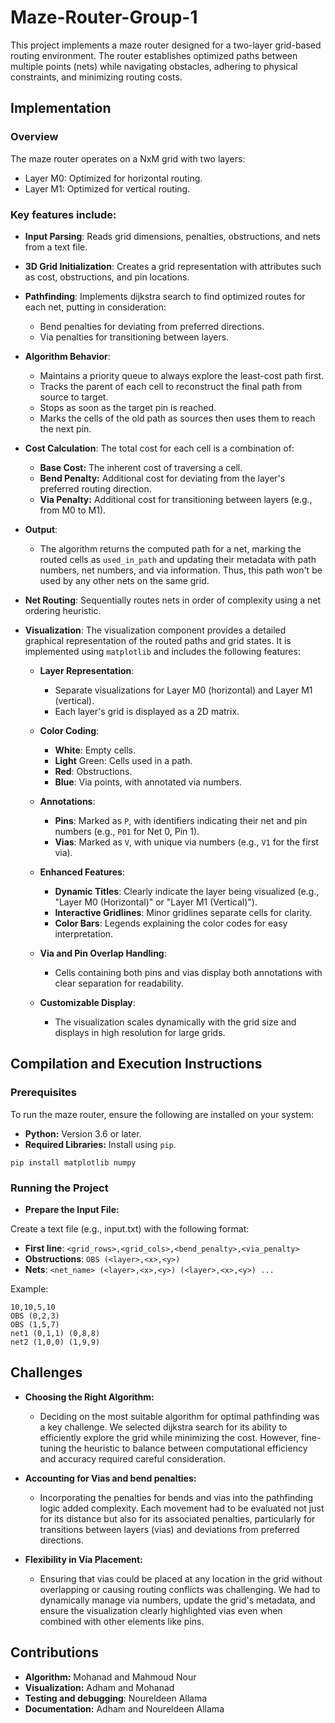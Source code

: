 # Maze-Router-Group-1

This project implements a maze router designed for a two-layer grid-based routing environment. The router establishes optimized paths between multiple points (nets) while navigating obstacles, adhering to physical constraints, and minimizing routing costs.

## Implementation

### Overview

The maze router operates on a NxM grid with two layers:

- Layer M0: Optimized for horizontal routing.
- Layer M1: Optimized for vertical routing.

### Key features include:

- **Input Parsing**: Reads grid dimensions, penalties, obstructions, and nets from a text file.

- **3D Grid Initialization**: Creates a grid representation with attributes such as cost, obstructions, and pin locations.

- **Pathfinding**: Implements dijkstra search to find optimized routes for each net, putting in consideration:
    - Bend penalties for deviating from preferred directions.
    - Via penalties for transitioning between layers.

- **Algorithm Behavior**:
    - Maintains a priority queue to always explore the least-cost path first.
    - Tracks the parent of each cell to reconstruct the final path from source to target.
    - Stops as soon as the target pin is reached.
    - Marks the cells of the old path as sources then uses them to reach the next pin.

- **Cost Calculation**: The total cost for each cell is a combination of:
    - **Base Cost:** The inherent cost of traversing a cell.
    - **Bend Penalty:** Additional cost for deviating from the layer's preferred routing direction.
    - **Via Penalty:** Additional cost for transitioning between layers (e.g., from M0 to M1).

- **Output**: 
    - The algorithm returns the computed path for a net, marking the routed cells as ```used_in_path``` and updating their metadata with path numbers, net numbers, and via information. Thus, this path won't be used by any other nets on the same grid.

- **Net Routing**: Sequentially routes nets in order of complexity using a net ordering heuristic.

- **Visualization**: The visualization component provides a detailed graphical representation of the routed paths and grid states. It is implemented using ```matplotlib``` and includes the following features:

    - **Layer Representation**:
        - Separate visualizations for Layer M0 (horizontal) and Layer M1 (vertical).
        - Each layer's grid is displayed as a 2D matrix.

    - **Color Coding**:
        - **White**: Empty cells.
        - **Light** Green: Cells used in a path.
        - **Red**: Obstructions.
        - **Blue**: Via points, with annotated via numbers.

    - **Annotations**:
        - **Pins**: Marked as ```P```, with identifiers indicating their net and pin numbers (e.g., ```P01``` for Net 0, Pin 1).
        - **Vias**: Marked as ```V```, with unique via numbers (e.g., ```V1``` for the first via).
    
    - **Enhanced Features**:
        - **Dynamic Titles**: Clearly indicate the layer being visualized (e.g., "Layer M0 (Horizontal)" or "Layer M1 (Vertical)").
        - **Interactive Gridlines**: Minor gridlines separate cells for clarity.
        - **Color Bars**: Legends explaining the color codes for easy interpretation.

    - **Via and Pin Overlap Handling**:
        - Cells containing both pins and vias display both annotations with clear separation for readability.

    - **Customizable Display**:
        - The visualization scales dynamically with the grid size and displays in high resolution for large grids.


## Compilation and Execution Instructions

### Prerequisites

To run the maze router, ensure the following are installed on your system:

- **Python:** Version 3.6 or later.
- **Required Libraries:** Install using ```pip```.
```
pip install matplotlib numpy
```

### Running the Project

- **Prepare the Input File:**

Create a text file (e.g., input.txt) with the following format:

- **First line**: ```<grid_rows>,<grid_cols>,<bend_penalty>,<via_penalty>```
- **Obstructions**: ```OBS (<layer>,<x>,<y>)```
- **Nets**: ```<net_name> (<layer>,<x>,<y>) (<layer>,<x>,<y>) ...```

Example:
```
10,10,5,10
OBS (0,2,3)
OBS (1,5,7)
net1 (0,1,1) (0,8,8)
net2 (1,0,0) (1,9,9)
```

## Challenges

+ **Choosing the Right Algorithm:**
    - Deciding on the most suitable algorithm for optimal pathfinding was a key challenge. We selected dijkstra search for its ability to efficiently explore the grid while minimizing the cost. However, fine-tuning the heuristic to balance between computational efficiency and accuracy required careful consideration.

+ **Accounting for Vias and bend penalties:**
    - Incorporating the penalties for bends and vias into the pathfinding logic added complexity. Each movement had to be evaluated not just for its distance but also for its associated penalties, particularly for transitions between layers (vias) and deviations from preferred directions.

+ **Flexibility in Via Placement:**
    - Ensuring that vias could be placed at any location in the grid without overlapping or causing routing conflicts was challenging. We had to dynamically manage via numbers, update the grid's metadata, and ensure the visualization clearly highlighted vias even when combined with other elements like pins.


## Contributions

- **Algorithm:** Mohanad and Mahmoud Nour
- **Visualization:** Adham and Mohanad
- **Testing and debugging**: Noureldeen Allama
- **Documentation:** Adham and Noureldeen Allama
